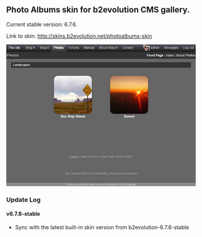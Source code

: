 ## Photo Albums skin for b2evolution CMS gallery.
Current stable version: 6.7.6.

Link to skin: http://skins.b2evolution.net/photoalbums-skin

<img src="skinshot.png"/>

### Update Log

#### v6.7.8-stable
- Sync with the latest built-in skin version from b2evolution-6.7.8-stable